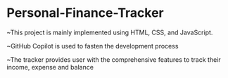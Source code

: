 # Personal-Finance-Tracker
~This project is mainly implemented using HTML, CSS, and JavaScript.

~GitHub Copilot is used to fasten the development process

~The tracker provides user with the comprehensive features to track their income, expense and balance


